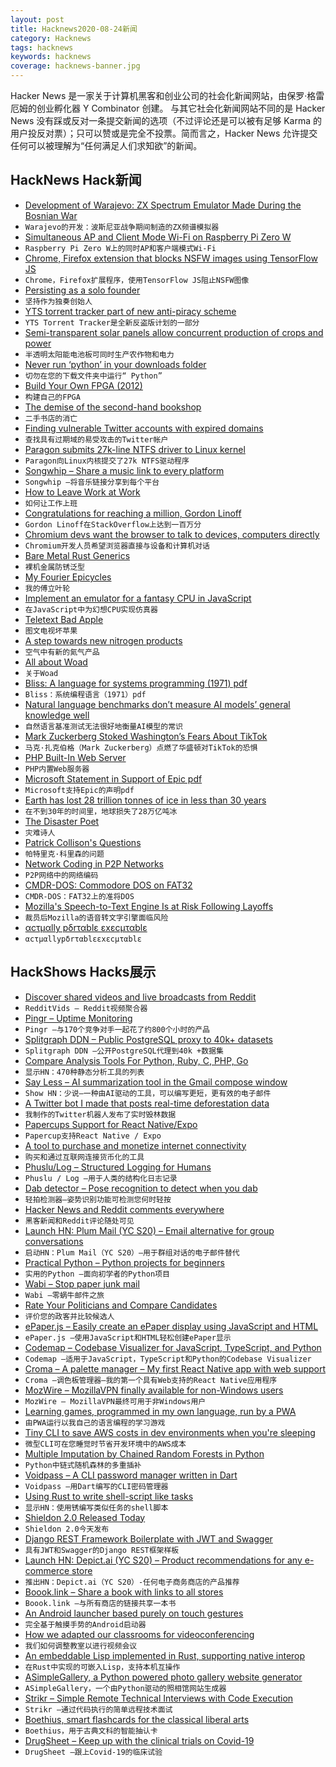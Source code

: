 ```yaml
---
layout: post
title: Hacknews2020-08-24新闻
category: Hacknews
tags: hacknews
keywords: hacknews
coverage: hacknews-banner.jpg
---
```


Hacker News 是一家关于计算机黑客和创业公司的社会化新闻网站，由保罗·格雷厄姆的创业孵化器 Y Combinator 创建。
与其它社会化新闻网站不同的是 Hacker News 没有踩或反对一条提交新闻的选项（不过评论还是可以被有足够 Karma 的用户投反对票）；只可以赞或是完全不投票。简而言之，Hacker News 允许提交任何可以被理解为“任何满足人们求知欲”的新闻。

## HackNews Hack新闻


- [Development of Warajevo: ZX Spectrum Emulator Made During the Bosnian War](https://worldofspectrum.net/features/warajevo/Story.html)
- `Warajevo的开发：波斯尼亚战争期间制造的ZX频谱模拟器`
- [Simultaneous AP and Client Mode Wi-Fi on Raspberry Pi Zero W](https://github.com/lukicdarkoo/rpi-wifi)
- `Raspberry Pi Zero W上的同时AP和客户端模式Wi-Fi`
- [Chrome, Firefox extension that blocks NSFW images using TensorFlow JS](https://github.com/nsfw-filter/nsfw-filter)
- `Chrome，Firefox扩展程序，使用TensorFlow JS阻止NSFW图像`
- [Persisting as a solo founder](https://vishnu.tech/posts/persistence/)
- `坚持作为独奏创始人`
- [YTS torrent tracker part of new anti-piracy scheme](https://torrentfreak.com/yts-torrent-giant-is-part-of-a-bizarre-brand-new-anti-piracy-scheme-200823/)
- `YTS Torrent Tracker是全新反盗版计划的一部分`
- [Semi-transparent solar panels allow concurrent production of crops and power](https://onlinelibrary.wiley.com/doi/full/10.1002/aenm.202001189)
- `半透明太阳能电池板可同时生产农作物和电力`
- [Never run ‘python’ in your downloads folder](https://glyph.twistedmatrix.com/2020/08/never-run-python-in-your-downloads-folder.html)
- `切勿在您的下载文件夹中运行“ Python”`
- [Build Your Own FPGA (2012)](http://blog.notdot.net/2012/10/Build-your-own-FPGA)
- `构建自己的FPGA`
- [The demise of the second-hand bookshop](https://thecritic.co.uk/the-demise-of-the-second-hand-bookshop/)
- `二手书店的消亡`
- [Finding vulnerable Twitter accounts with expired domains](https://zainamro.com/hacks/finding-vulnerable-twitter-accounts)
- `查找具有过期域的易受攻击的Twitter帐户`
- [Paragon submits 27k-line NTFS driver to Linux kernel](https://www.theregister.com/2020/08/18/paragon_tries_to_contribute_ntfs/)
- `Paragon向Linux内核提交了27k NTFS驱动程序`
- [Songwhip – Share a music link to every platform](https://songwhip.com)
- `Songwhip –将音乐链接分享到每个平台`
- [How to Leave Work at Work](https://hbr.org/2020/02/how-to-leave-work-at-work)
- `如何让工作上班`
- [Congratulations for reaching a million, Gordon Linoff](https://meta.stackoverflow.com/questions/400506/congratulations-for-reaching-a-million-gordon-linoff)
- `Gordon Linoff在StackOverflow上达到一百万分`
- [Chromium devs want the browser to talk to devices, computers directly](https://www.theregister.com/2020/08/22/chromium_devs_raw_sockets/)
- `Chromium开发人员希望浏览器直接与设备和计算机对话`
- [Bare Metal Rust Generics](https://www.ecorax.net/as-above-so-below-1/)
- `裸机金属防锈泛型`
- [My Fourier Epicycles](https://www.myfourierepicycles.com/)
- `我的傅立叶轮`
- [Implement an emulator for a fantasy CPU in JavaScript](https://dev.to/codeguppy/implement-an-emulator-for-a-fantasy-cpu-in-javascript-3617)
- `在JavaScript中为幻想CPU实现仿真器`
- [Teletext Bad Apple](https://bitshifters.github.io/posts/prods/bs-badapple.html)
- `图文电视坏苹果`
- [A step towards new nitrogen products](https://news.yale.edu/2020/08/12/new-nitrogen-products-are-air)
- `空气中有新的氮气产品`
- [All about Woad](http://www.woad.org.uk)
- `关于Woad`
- [Bliss: A language for systems programming (1971) pdf](https://www2.cs.arizona.edu/classes/cs520/spring06/bliss.pdf)
- `Bliss：系统编程语言（1971）pdf`
- [Natural language benchmarks don’t measure AI models’ general knowledge well](https://venturebeat.com/2020/08/12/natural-language-benchmarks-dont-measure-ai-models-general-knowledge-well-research-shows/)
- `自然语言基准测试无法很好地衡量AI模型的常识`
- [Mark Zuckerberg Stoked Washington’s Fears About TikTok](https://www.wsj.com/articles/facebook-ceo-mark-zuckerberg-stoked-washingtons-fears-about-tiktok-11598223133)
- `马克·扎克伯格（Mark Zuckerberg）点燃了华盛顿对TikTok的恐惧`
- [PHP Built-In Web Server](https://www.php.net/manual/en/features.commandline.webserver.php)
- `PHP内置Web服务器`
- [Microsoft Statement in Support of Epic pdf](https://cdn.vox-cdn.com/uploads/chorus_asset/file/21810025/statement_support_microsoft.pdf)
- `Microsoft支持Epic的声明pdf`
- [Earth has lost 28 trillion tonnes of ice in less than 30 years](https://www.theguardian.com/environment/2020/aug/23/earth-lost-28-trillion-tonnes-ice-30-years-global-warming)
- `在不到30年的时间里，地球损失了28万亿吨冰`
- [The Disaster Poet](https://www.laphamsquarterly.org/roundtable/disaster-poet)
- `灾难诗人`
- [Patrick Collison's Questions](https://patrickcollison.com/questions)
- `帕特里克·科里森的问题`
- [Network Coding in P2P Networks](https://adlrocha.substack.com/p/adlrocha-network-coding-in-p2p-networks)
- `P2P网络中的网络编码`
- [CMDR-DOS: Commodore DOS on FAT32](https://www.pagetable.com/?p=1421)
- `CMDR-DOS：FAT32上的准将DOS`
- [Mozilla's Speech-to-Text Engine Is at Risk Following Layoffs](https://www.phoronix.com/scan.php?page=news_item&px=DeepSpeech-At-Risk)
- `裁员后Mozilla的语音转文字引擎面临风险`
- [αcτµαlly pδrταblε εxεcµταblε](https://justine.storage.googleapis.com/ape.html)
- `αcτµαllypδrταblεεxεcµταblε`


## HackShows Hacks展示

- [ Discover shared videos and live broadcasts from Reddit](https://redditvids.com/)
- `RedditVids – Reddit视频聚合器`
- [ Pingr – Uptime Monitoring](https://pingr.io)
- `Pingr –与170个竞争对手一起花了约800个小时的产品`
- [ Splitgraph DDN – Public PostgreSQL proxy to 40k+ datasets](https://www.splitgraph.com#)
- `Splitgraph DDN –公开PostgreSQL代理到40k +数据集`
- [ Compare Analysis Tools For Python, Ruby, C, PHP, Go](https://analysis-tools.dev)
- `显示HN：470种静态分析工具的列表`
- [ Say Less – AI summarization tool in the Gmail compose window](https://sayless.email/)
- `Show HN：少说–一种由AI驱动的工具，可以编写更短，更有效的电子邮件`
- [ A Twitter bot I made that posts real-time deforestation data](https://twitter.com/ForestsWar)
- `我制作的Twitter机器人发布了实时毁林数据`
- [ Papercups Support for React Native/Expo](https://github.com/papercups-io/chat-widget-native)
- `Papercup支持React Native / Expo`
- [ A tool to purchase and monetize internet connectivity](https://www.trekknet.com/)
- `购买和通过互联网连接货币化的工具`
- [ Phuslu/Log – Structured Logging for Humans](https://github.com/phuslu/log)
- `Phuslu / Log –用于人类的结构化日志记录`
- [ Dab detector – Pose recognition to detect when you dab](https://caballerocoll.com/experiments/dab-detector/)
- `轻拍检测器–姿势识别功能可检测您何时轻按`
- [ Hacker News and Reddit comments everywhere](https://epiverse.co/)
- `黑客新闻和Reddit评论随处可见`
- [Launch HN: Plum Mail (YC S20) – Email alternative for group conversations](item?id=24237818)
- `启动HN：Plum Mail（YC S20）–用于群组对话的电子邮件替代`
- [ Practical Python – Python projects for beginners](https://www.codewithrepl.it/python-projects-for-beginners.html)
- `实用的Python –面向初学者的Python项目`
- [ Wabi – Stop paper junk mail](https://meetwabi.com)
- `Wabi –零蜗牛邮件之旅`
- [ Rate Your Politicians and Compare Candidates](https://www.politicianreport.org)
- `评价您的政客并比较候选人`
- [ ePaper.js – Easily create an ePaper display using JavaScript and HTML](https://github.com/samsonmking/epaper.js)
- `ePaper.js –使用JavaScript和HTML轻松创建ePaper显示`
- [ Codemap – Codebase Visualizer for JavaScript, TypeScript, and Python](https://codemap.app)
- `Codemap –适用于JavaScript，TypeScript和Python的Codebase Visualizer`
- [ Croma – A palette manager – My first React Native app with web support](https://croma.app)
- `Croma –调色板管理器–我的第一个具有Web支持的React Native应用程序`
- [ MozWire – MozillaVPN finally available for non-Windows users](https://github.com/NilsIrl/MozWire/)
- `MozWire – MozillaVPN最终可用于非Windows用户`
- [ Learning games, programmed in my own language, run by a PWA](https://easygames.online/)
- `由PWA运行以我自己的语言编程的学习游戏`
- [ Tiny CLI to save AWS costs in dev environments when you're sleeping](https://www.npmjs.com/package/aws-cost-saver)
- `微型CLI可在您睡觉时节省开发环境中的AWS成本`
- [ Multiple Imputation by Chained Random Forests in Python](https://github.com/AnotherSamWilson/miceForest)
- `Python中链式随机森林的多重插补`
- [ Voidpass – A CLI password manager written in Dart](https://github.com/f-prime/voidpass)
- `Voidpass –用Dart编写的CLI密码管理器`
- [ Using Rust to write shell-script like tasks](https://github.com/rust-shell-script/rust_cmd_lib)
- `显示HN：使用锈编写类似任务的shell脚本`
- [ Shieldon 2.0 Released Today](https://github.com/terrylinooo/shieldon/tree/2.x)
- `Shieldon 2.0今天发布`
- [ Django REST Framework Boilerplate with JWT and Swagger](https://github.com/bnisevic/drf_boilerplate_v2)
- `具有JWT和Swagger的Django REST框架样板`
- [Launch HN: Depict.ai (YC S20) – Product recommendations for any e-commerce store](item?id=24252408)
- `推出HN：Depict.ai（YC S20）-任何电子商务商店的产品推荐`
- [ Boook.link – Share a book with links to all stores](https://boook.link)
- `Boook.link –与所有商店的链接共享一本书`
- [ An Android launcher based purely on touch gestures](https://github.com/julKali/gesture-launcher)
- `完全基于触摸手势的Android启动器`
- [ How we adapted our classrooms for videoconferencing](https://medium.com/@mlyle_74064/inexpensive-telepresence-for-remote-students-in-hybrid-learning-d77984f2fe9f)
- `我们如何调整教室以进行视频会议`
- [ An embeddable Lisp implemented in Rust, supporting native interop](https://github.com/brundonsmith/rust_lisp)
- `在Rust中实现的可嵌入Lisp，支持本机互操作`
- [ ASimpleGallery, a Python powered photo gallery website generator](https://github.com/sharedphysics/ASimpleGallery)
- `ASimpleGallery，一个由Python驱动的照相馆网站生成器`
- [ Strikr – Simple Remote Technical Interviews with Code Execution](https://strikr.co)
- `Strikr –通过代码执行的简单远程技术面试`
- [ Boethius, smart flashcards for the classical liberal arts](https://www.boethi.us/)
- `Boethius，用于古典文科的智能抽认卡`
- [ DrugSheet – Keep up with the clinical trials on Covid-19](https://drugsheet.com/)
- `DrugSheet –跟上Covid-19的临床试验`

